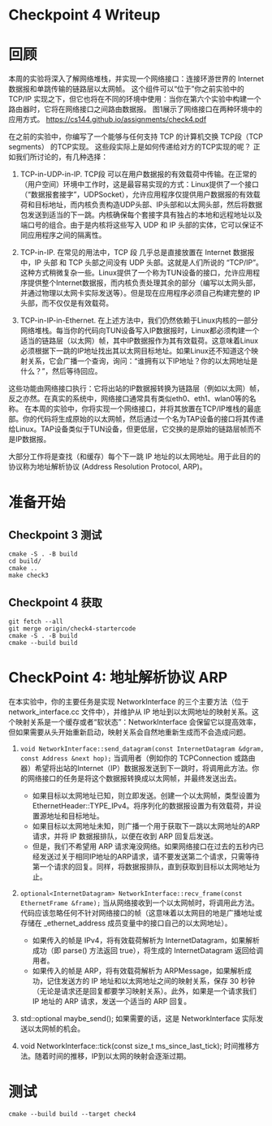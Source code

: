Checkpoint 4 Writeup
====================

# 回顾
本周的实验将深入了解网络堆栈，并实现一个网络接口：连接环游世界的 Internet 数据报和单跳传输的链路层以太网帧。
这个组件可以“位于”你之前实验中的 TCP/IP 实现之下，但它也将在不同的环境中使用：当你在第六个实验中构建一个路由器时，它将在网络接口之间路由数据报。
图1展示了网络接口在两种环境中的应用方式。
https://cs144.github.io/assignments/check4.pdf


在之前的实验中，你编写了一个能够与任何支持 TCP 的计算机交换 TCP段（TCP segments） 的TCP实现。
这些段实际上是如何传递给对方的TCP实现的呢？
正如我们所讨论的，有几种选择：
1. TCP-in-UDP-in-IP. TCP段 可以在用户数据报的有效载荷中传输。在正常的（用户空间）环境中工作时，这是最容易实现的方式：Linux提供了一个接口（“数据报套接字”，UDPSocket），允许应用程序仅提供用户数据报的有效载荷和目标地址，而内核负责构造UDP头部、IP头部和以太网头部，然后将数据包发送到适当的下一跳。内核确保每个套接字具有独占的本地和远程地址以及端口号的组合。由于是内核将这些写入 UDP 和 IP 头部的实体，它可以保证不同应用程序之间的隔离性。

2. TCP-in-IP. 在常见的用法中，TCP 段 几乎总是直接放置在 Internet 数据报中，IP 头部 和 TCP 头部之间没有 UDP 头部。这就是人们所说的 “TCP/IP”。
这种方式稍微复杂一些。Linux提供了一个称为TUN设备的接口，允许应用程序提供整个Internet数据报，而内核负责处理其余的部分（编写以太网头部，并通过物理以太网卡实际发送等）。但是现在应用程序必须自己构建完整的 IP头部，而不仅仅是有效载荷。

3. TCP-in-IP-in-Ethernet. 在上述方法中，我们仍然依赖于Linux内核的一部分网络堆栈。每当你的代码向TUN设备写入IP数据报时，Linux都必须构建一个适当的链路层（以太网）帧，其中IP数据报作为其有效载荷。这意味着Linux必须根据下一跳的IP地址找出其以太网目标地址。如果Linux还不知道这个映射关系，它会广播一个查询，询问：“谁拥有以下IP地址？你的以太网地址是什么？”，然后等待回应。

这些功能由网络接口执行：它将出站的IP数据报转换为链路层（例如以太网）帧，反之亦然。在真实的系统中，网络接口通常具有类似eth0、eth1、wlan0等的名称。
在本周的实验中，你将实现一个网络接口，并将其放置在TCP/IP堆栈的最底部。你的代码将生成原始的以太网帧，然后通过一个名为TAP设备的接口将其传递给Linux。TAP设备类似于TUN设备，但更低层，它交换的是原始的链路层帧而不是IP数据报。

大部分工作将是查找（和缓存）每个下一跳 IP 地址的以太网地址。用于此目的的协议称为地址解析协议 (Address Resolution Protocol, ARP)。

# 准备开始

## Checkpoint 3 测试
```git
cmake -S . -B build
cd build/
cmake ..
make check3
```

## Checkpoint 4 获取

```git
git fetch --all
git merge origin/check4-startercode
cmake -S . -B build
cmake --build build
```

# CheckPoint 4: 地址解析协议 ARP
在本实验中，你的主要任务是实现 NetworkInterface 的三个主要方法（位于 network_interface.cc 文件中），并维护从 IP 地址到以太网地址的映射关系。这个映射关系是一个缓存或者“软状态”：NetworkInterface 会保留它以提高效率，但如果需要从头开始重新启动，映射关系会自然地重新生成而不会造成问题。

1. ```void NetworkInterface::send_datagram(const InternetDatagram &dgram, const Address &next hop);```
当调用者（例如你的 TCPConnection 或路由器）希望将出站的Internet（IP）数据报发送到下一跳时，将调用此方法。你的网络接口的任务是将这个数据报转换成以太网帧，并最终发送出去。
   - 如果目标以太网地址已知，则立即发送。创建一个以太网帧，类型设置为 EthernetHeader::TYPE_IPv4。将序列化的数据报设置为有效载荷，并设置源地址和目标地址。
   - 如果目标以太网地址未知，则广播一个用于获取下一跳以太网地址的ARP请求，并将 IP 数据报排队，以便在收到 ARP 回复后发送。
   - 但是，我们不希望用 ARP 请求淹没网络。如果网络接口在过去的五秒内已经发送过关于相同IP地址的ARP请求，请不要发送第二个请求，只需等待第一个请求的回复。同样，将数据报排队，直到获取到目标以太网地址为止。

1. ```optional<InternetDatagram> NetworkInterface::recv_frame(const EthernetFrame &frame);```
当从网络接收到一个以太网帧时，将调用此方法。代码应该忽略任何不针对网络接口的帧（这意味着以太网目的地是广播地址或存储在 _ethernet_address 成员变量中的接口自己的以太网地址）。
   - 如果传入的帧是 IPv4，将有效载荷解析为 InternetDatagram，如果解析成功（即 parse() 方法返回 true），将生成的 InternetDatagram 返回给调用者。
   - 如果传入的帧是 ARP，将有效载荷解析为 ARPMessage，如果解析成功，记住发送方的 IP 地址和以太网地址之间的映射关系，保存 30 秒钟（无论是请求还是回复都要学习映射关系）。此外，如果是一个请求我们 IP 地址的 ARP 请求，发送一个适当的 ARP 回复。

1. std::optional<EthernetFrame> maybe_send(); 
如果需要的话，这是 NetworkInterface 实际发送以太网帧的机会。

1. void NetworkInterface::tick(const size_t ms_since_last_tick);
时间推移方法。随着时间的推移，IP到以太网的映射会逐渐过期。

# 测试
```git
cmake --build build --target check4
```
